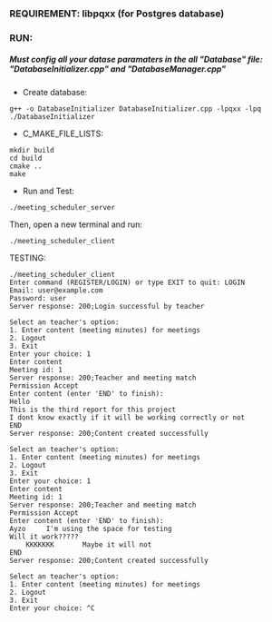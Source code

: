 ### REQUIREMENT: libpqxx (for Postgres database)
### RUN:
##### Must config all your datase paramaters in the all "Database" file: "DatabaseInitializer.cpp" and "DatabaseManager.cpp"

- Create database: 

```base
g++ -o DatabaseInitializer DatabaseInitializer.cpp -lpqxx -lpq
./DatabaseInitializer
```
- C_MAKE_FILE_LISTS:
```base
mkdir build
cd build
cmake ..
make
```
- Run and Test:
```base
./meeting_scheduler_server
```
Then, open a new terminal and run:
```base
./meeting_scheduler_client
```

TESTING:
```base
./meeting_scheduler_client
Enter command (REGISTER/LOGIN) or type EXIT to quit: LOGIN
Email: user@example.com
Password: user
Server response: 200;Login successful by teacher

Select an teacher's option:
1. Enter content (meeting minutes) for meetings
2. Logout
3. Exit
Enter your choice: 1
Enter content
Meeting id: 1
Server response: 200;Teacher and meeting match
Permission Accept
Enter content (enter 'END' to finish):
Hello
This is the third report for this project
I dont know exactly if it will be working correctly or not
END
Server response: 200;Content created successfully

Select an teacher's option:
1. Enter content (meeting minutes) for meetings
2. Logout
3. Exit
Enter your choice: 1   
Enter content
Meeting id: 1
Server response: 200;Teacher and meeting match
Permission Accept
Enter content (enter 'END' to finish):
Ayzo     I'm using the space for testing
Will it work?????
    KKKKKKK       Maybe it will not                            
END
Server response: 200;Content created successfully

Select an teacher's option:
1. Enter content (meeting minutes) for meetings
2. Logout
3. Exit
Enter your choice: ^C
```